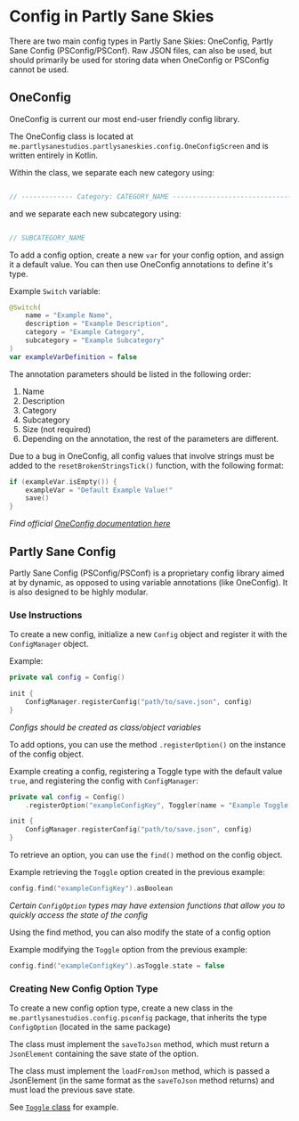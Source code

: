 # Config in Partly Sane Skies

There are two main config types in Partly Sane Skies: OneConfig, Partly Sane Config (PSConfig/PSConf). Raw JSON files, can also be used, but should primarily be used for storing data when OneConfig or PSConfig cannot be used.

## OneConfig

OneConfig is current our most end-user friendly config library. 

The OneConfig class is located at ``me.partlysanestudios.partlysaneskies.config.OneConfigScreen`` and is written entirely in Kotlin.

Within the class, we separate each new category using:

```kt

// ------------- Category: CATEGORY_NAME ---------------------------------

```

and we separate each new subcategory using:

```kt

// SUBCATEGORY_NAME

```

To add a config option, create a new ``var`` for your config option, and assign it a default value. You can then use OneConfig annotations to define it's type. 

Example ``Switch`` variable:
```kt
@Switch(
    name = "Example Name",
    description = "Example Description",
    category = "Example Category",
    subcategory = "Example Subcategory"
)
var exampleVarDefinition = false
```

The annotation parameters should be listed in the following order:

1. Name
2. Description
3. Category
4. Subcategory
5. Size (not required)
6. Depending on the annotation, the rest of the parameters are different.


Due to a bug in OneConfig, all config values that involve strings must be added to the ``resetBrokenStringsTick()`` function, with the following format:

```kt
if (exampleVar.isEmpty()) {
    exampleVar = "Default Example Value!"
    save()
}
```

*Find official [OneConfig documentation here](https://docs.polyfrost.org/oneconfig)*

## Partly Sane Config

Partly Sane Config (PSConfig/PSConf) is a proprietary config library aimed at by dynamic, as opposed to using variable annotations (like OneConfig). It is also designed to be highly modular. 

### Use Instructions

To create a new config, initialize a new ``Config`` object and register it with the ``ConfigManager`` object.

Example:

```kt
private val config = Config()

init {
    ConfigManager.registerConfig("path/to/save.json", config)
}
```

*Configs should be created as class/object variables*

To add options, you can use the method ``.registerOption()`` on the instance of the config object. 

Example creating a config, registering a Toggle type with the default value ``true``, and registering the config with ``ConfigManager``:

```kt
private val config = Config()
    .registerOption("exampleConfigKey", Toggler(name = "Example Toggle Display Name", description = "Example toggle description", defaultValue = true))

init {
    ConfigManager.registerConfig("path/to/save.json", config)
}
```



To retrieve an option, you can use the ``find()`` method on the config object.

Example retrieving the ``Toggle`` option created in the previous example:

```kt
config.find("exampleConfigKey").asBoolean
```
*Certain ``ConfigOption`` types may have extension functions that allow you to quickly access the state of the config*

Using the find method, you can also modify the state of a config option

Example modifying the ``Toggle`` option from the previous example:
```kt
config.find("exampleConfigKey").asToggle.state = false
```

### Creating New Config Option Type

To create a new config option type, create a new class in the ``me.partlysanestudios.config.psconfig`` package, that inherits the type ``ConfigOption`` (located in the same package)

The class must implement the ``saveToJson`` method, which must return a ``JsonElement`` containing the save state of the option.

The class must implement the ``loadFromJson`` method, which is passed a JsonElement (in the same format as the ``saveToJson`` method returns) and must load the previous save state.

See [``Toggle`` class](/src/main/kotlin/me/partlysanestudios/partlysaneskies/config/psconfig/Toggle.kt) for example.
